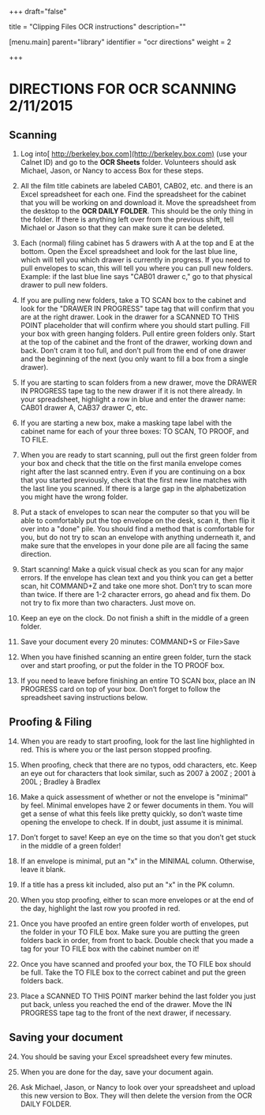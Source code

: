 +++
draft="false"

title = "Clipping Files OCR instructions"
description=""

[menu.main]
parent="library"
identifier = "ocr directions"
weight = 2

+++

# DIRECTIONS FOR OCR SCANNING 2/11/2015

## Scanning

 

1)    Log into[ http://berkeley.box.com](http://berkeley.box.com) (use your Calnet ID) and go to the **OCR Sheets** folder. Volunteers should ask Michael, Jason, or Nancy to access Box for these steps.

2)    All the film title cabinets are labeled CAB01, CAB02, etc. and there is an Excel spreadsheet for each one. Find the spreadsheet for the cabinet that you will be working on and download it. Move the spreadsheet from the desktop to the **OCR DAILY FOLDER**. This should be the only thing in the folder. If there is anything left over from the previous shift, tell Michael or Jason so that they can make sure it can be deleted.

3)    Each (normal) filing cabinet has 5 drawers with A at the top and E at the bottom. Open the Excel spreadsheet and look for the last blue line, which will tell you which drawer is currently in progress. If you need to pull envelopes to scan, this will tell you where you can pull new folders. Example: if the last blue line says "CAB01 drawer c," go to that physical drawer to pull new folders.

4)    If you are pulling new folders, take a TO SCAN box to the cabinet and look for the "DRAWER IN PROGRESS" tape tag that will confirm that you are at the right drawer. Look in the drawer for a SCANNED TO THIS POINT placeholder that will confirm where you should start pulling. Fill your box with green hanging folders. Pull entire green folders only. Start at the top of the cabinet and the front of the drawer, working down and back. Don’t cram it too full, and don’t pull from the end of one drawer and the beginning of the next (you only want to fill a box from a single drawer).

5)    If you are starting to scan folders from a new drawer, move the DRAWER IN PROGRESS tape tag to the new drawer if it is not there already. In your spreadsheet, highlight a row in blue and enter the drawer name: CAB01 drawer A, CAB37 drawer C, etc.

6)    If you are starting a new box, make a masking tape label with the cabinet name for each of your three boxes: TO SCAN, TO PROOF, and TO FILE.  

7)    When you are ready to start scanning, pull out the first green folder from your box and check that the title on the first manila envelope comes right after the last scanned entry. Even if you are continuing on a box that you started previously, check that the first new line matches with the last line you scanned. If there is a large gap in the alphabetization you might have the wrong folder.

8)    Put a stack of envelopes to scan near the computer so that you will be able to comfortably put the top envelope on the desk, scan it, then flip it over into a "done" pile. You should find a method that is comfortable for you, but do not try to scan an envelope with anything underneath it, and make sure that the envelopes in your done pile are all facing the same direction.

9)    Start scanning! Make a quick visual check as you scan for any major errors. If the envelope has clean text and you think you can get a better scan, hit COMMAND+Z and take one more shot. Don’t try to scan more than twice. If there are 1-2 character errors, go ahead and fix them. Do not try to fix more than two characters. Just move on.

10) Keep an eye on the clock. Do not finish a shift in the middle of a green folder.

11) Save your document every 20 minutes: COMMAND+S or File>Save

12) When you have finished scanning an entire green folder, turn the stack over and start proofing, or put the folder in the TO PROOF box.

13) If you need to leave before finishing an entire TO SCAN box, place an IN PROGRESS card on top of your box. Don’t forget to follow the spreadsheet saving instructions below.

 

## Proofing & Filing

 

14) When you are ready to start proofing, look for the last line highlighted in red. This is where you or the last person stopped proofing.

15) When proofing, check that there are no typos, odd characters, etc. Keep an eye out for characters that look similar, such as 2007 à 200Z ; 2001 à 200L ; Bradley à Bradlex

16) Make a quick assessment of whether or not the envelope is "minimal" by feel. Minimal envelopes have 2 or fewer documents in them. You will get a sense of what this feels like pretty quickly, so don’t waste time opening the envelope to check. If in doubt, just assume it is minimal.

17) Don’t forget to save! Keep an eye on the time so that you don’t get stuck in the middle of a green folder!

18) If an envelope is minimal, put an "x" in the MINIMAL column. Otherwise, leave it blank.

19) If a title has a press kit included, also put an "x" in the PK column.

20) When you stop proofing, either to scan more envelopes or at the end of the day, highlight the last row you proofed in red.

21) Once you have proofed an entire green folder worth of envelopes, put the folder in your TO FILE box. Make sure you are putting the green folders back in order, from front to back. Double check that you made a tag for your TO FILE box with the cabinet number on it!

22) Once you have scanned and proofed your box, the TO FILE box should be full. Take the TO FILE box to the correct cabinet and put the green folders back.

23) Place a SCANNED TO THIS POINT marker behind the last folder you just put back, unless you reached the end of the drawer. Move the IN PROGRESS tape tag to the front of the next drawer, if necessary.

 

## Saving your document

 

24) You should be saving your Excel spreadsheet every few minutes.

25) When you are done for the day, save your document again.

26) Ask Michael, Jason, or Nancy to look over your spreadsheet and upload this new version to Box. They will then delete the version from the OCR DAILY FOLDER.

 

 

